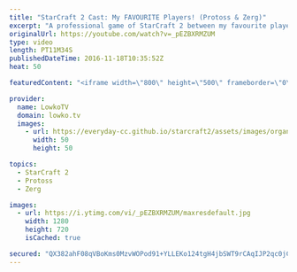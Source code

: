 ```yaml
---
title: "StarCraft 2 Cast: My FAVOURITE Players! (Protoss & Zerg)"
excerpt: "A professional game of StarCraft 2 between my favourite players for their respective races. Subscribe for more videos: http://lowko.tv/youtube More StarCraft 2 Casts: https://goo.gl/fi5EXG  In this Zerg versus Protoss we have a match between Dark and Neeb. Dark is without a doubt the best Zerg in the"
originalUrl: https://youtube.com/watch?v=_pEZBXRMZUM
type: video
length: PT11M34S
publishedDateTime: 2016-11-18T10:35:52Z
heat: 50

featuredContent: "<iframe width=\"800\" height=\"500\" frameborder=\"0\" src=\"https://www.youtube.com/embed/_pEZBXRMZUM\" allow=\"accelerometer; autoplay; encrypted-media; gyroscope; picture-in-picture\" allowfullscreen></iframe>"

provider:
  name: LowkoTV
  domain: lowko.tv
  images:
    - url: https://everyday-cc.github.io/starcraft2/assets/images/organizations/lowko.tv-50x50.jpg
      width: 50
      height: 50

topics:
  - StarCraft 2
  - Protoss
  - Zerg

images:
  - url: https://i.ytimg.com/vi/_pEZBXRMZUM/maxresdefault.jpg
    width: 1280
    height: 720
    isCached: true

secured: "QX382ahF08qVBoKms0MzvWOPod91+YLLEKo124tgH4jbSWT9rCAqIJP2qc0jCe3laJ08WuCCFDedfw6fPpHvoIIbi/UcgWbP35CmgOnEdWX5O6/gHYbXENCIEtgkxQlxapnZkBIdC0Z1QZBI0Y9K/aF/jYnnXOvckig/wY8nlmezaf1UALY2ANmH4YoYWy3hvACg6PxgCd/KOjY5AOdVmZJwJ5wZ5XD5mKQn5HSQXJtXod1K4tE8vKMNpsVv2Z+QqFwL8LwU6z5Gy3Gm/0dfVE3ktmXtalVi3Z4BfOaRm9FvXIr7vxaeBsUjTID38ivOWSWn+L4tudZP86EjZ8NcGEcRw97ELgW7+Hah7Faggm3T35069pxy8RNO36hc7PvfgEr8u1k27/iOPkGx92duCe/LWKxoWDfY3sVDVufZo/4=;oDw5YAXsgQegmQuQj4yXQw=="
---
```


